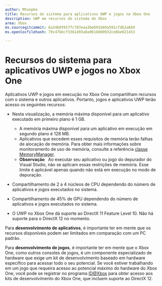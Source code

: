 ```yaml
---
author: Mtoepke
title: Recursos do sistema para aplicativos UWP e jogos no Xbox One
description: UWP em recursos do sistema do Xbox
area: Xbox
ms.sourcegitcommit: 6a34b0f657fc787eaa3be691b69a591cfdb2a669
ms.openlocfilehash: 79c47bbcf33b1493a8a961b800932ce6be021453

---
```


# Recursos do sistema para aplicativos UWP e jogos no Xbox One

Aplicativos UWP e jogos em execução no Xbox One compartilham recursos com o sistema e outros aplicativos. Portanto, jogos e aplicativos UWP terão acesso os seguintes recursos:

* Nesta visualização, a memória máxima disponível para um aplicativo executado em primeiro plano é 1 GB.
    * A memória máxima disponível para um aplicativo em execução em segundo plano é 128 MB.
    * Aplicativos que excedem esses requisitos de memória terão falhas de alocação de memória. Para obter mais informações sobre monitoramento de uso de memória, consulte a referência [classe MemoryManager](https://msdn.microsoft.com/en-us/library/windows/apps/windows.system.memorymanager.aspx).
    * **Observação**
            &nbsp;&nbsp;Ao executar seu aplicativo ou jogo do depurador do Visual Studio, não se aplicam essas restrições de memória. Esse limite é aplicável apenas quando não está em execução no modo de depuração.

* Compartilhamento de 2 a 4 núcleos de CPU dependendo do número de aplicativos e jogos executados no sistema.

* Compartilhamento de 45% de GPU dependendo do número de aplicativos e jogos executados no sistema.

* O UWP no Xbox One dá suporte ao DirectX 11 Feature Level 10. Não há suporte para o DirectX 12 no momento. 

Para **desenvolvimento de aplicativos**, é importante ter em mente que os recursos disponíveis podem ser limitados em comparação com um PC padrão.

Para **desenvolvimento de jogos**, é importante ter em mente que o Xbox One, como outros consoles de jogos, é um componente especializado de hardware que exige um kit de desenvolvimento baseado em hardware específico para acessar todo o seu potencial. Se você estiver trabalhando em um jogo que requeira acesso ao potencial máximo do hardware do Xbox One, você pode se registrar no programa [ID@Xbox](http://www.xbox.com/en-us/Developers/id) para obter acesso aos kits de desenvolvimento do Xbox One, que incluem suporte ao DirectX 12.



<!--HONumber=Jun16_HO4-->


